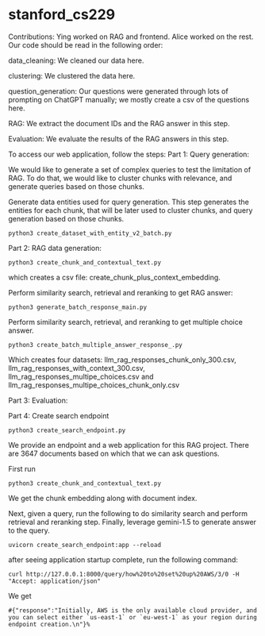 # stanford_cs229
Contributions: Ying worked on RAG and frontend. Alice worked on the rest. Our code should be read in the following order: 

data_cleaning: We cleaned our data here.

clustering: We clustered the data here.

question_generation: Our questions were generated through lots of prompting on ChatGPT manually; we mostly create a csv of the questions here.

RAG: We extract the document IDs and the RAG answer in this step.

Evaluation: We evaluate the results of the RAG answers in this step.

To access our web application, follow the steps:
Part 1: Query generation: 

We would like to generate a set of complex queries to test the limitation of RAG. To do that, we would like to cluster chunks with relevance, and generate queries based on those chunks. 


Generate data entities used for query generation. This step generates the entities for each chunk, that will be later used to cluster chunks, and query generation based on those chunks. 
```
python3 create_dataset_with_entity_v2_batch.py
```


Part 2: RAG data generation:
```
python3 create_chunk_and_contextual_text.py
```

which creates a csv file: create_chunk_plus_context_embedding. 


Perform similarity search, retrieval and reranking to get RAG answer: 
```
python3 generate_batch_response_main.py
```
Perform similarity search, retrieval, and reranking to get multiple choice answer. 

```
python3 create_batch_multiple_answer_response_.py
```

Which creates four datasets: llm_rag_responses_chunk_only_300.csv, llm_rag_responses_with_context_300.csv, llm_rag_responses_multipe_choices.csv and llm_rag_responses_multipe_choices_chunk_only.csv

Part 3: Evaluation: 




Part 4: 
Create search endpoint
```
python3 create_search_endpoint.py
```

We provide an endpoint and a web application for this RAG project.  There are 3647 documents based on which that we can ask questions.

First run
```
python3 create_chunk_and_contextual_text.py
```
We get the chunk embedding along with document index. 

Next, given a query, run the following to do similarity search and perform retrieval and reranking step. Finally, leverage gemini-1.5 to generate answer to the query. 

```
uvicorn create_search_endpoint:app --reload
```
after seeing application startup complete, run the following command: 
```
curl http://127.0.0.1:8000/query/how%20to%20set%20up%20AWS/3/0 -H "Accept: application/json"
```
We get 
```
#{"response":"Initially, AWS is the only available cloud provider, and you can select either `us-east-1` or `eu-west-1` as your region during endpoint creation.\n"}%
```                    

